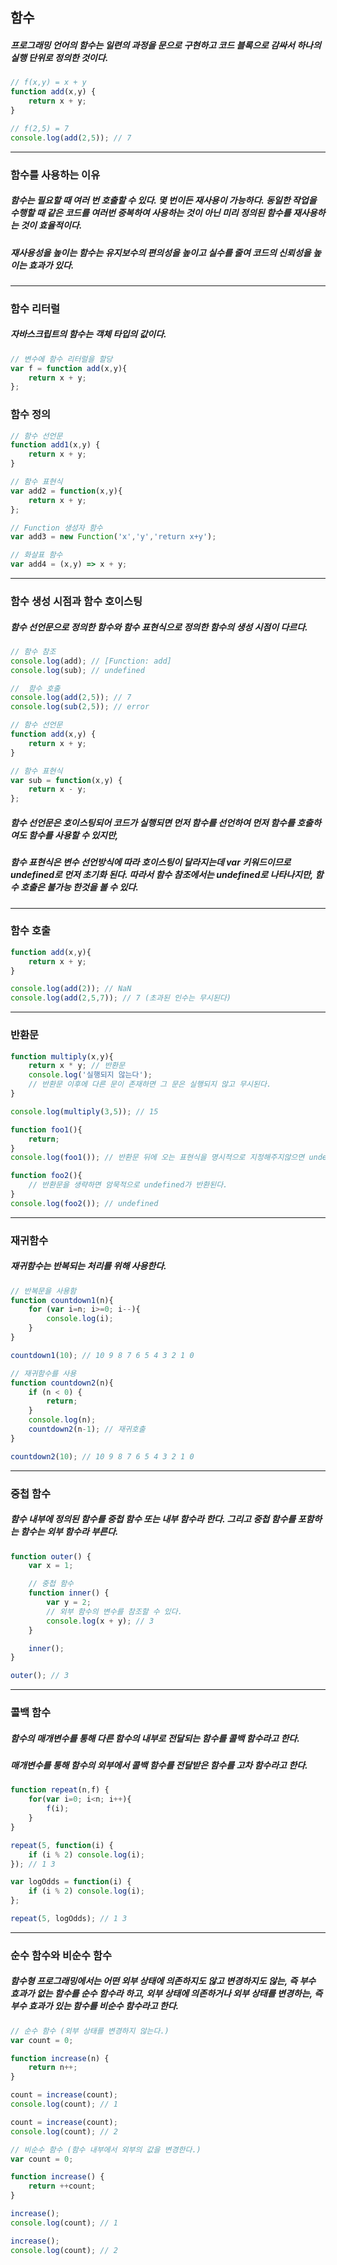 ## 함수
##### 프로그래밍 언어의 함수는 일련의 과정을 문으로 구현하고 코드 블록으로 감싸서 하나의 실행 단위로 정의한 것이다.

```javascript
// f(x,y) = x + y
function add(x,y) {
    return x + y;
}

// f(2,5) = 7
console.log(add(2,5)); // 7
```

---

### 함수를 사용하는 이유
##### 함수는 필요할 때 여러 번 호출할 수 있다. 몇 번이든 재사용이 가능하다. 동일한 작업을 수행할 때 같은 코드를 여러번 중복하여 사용하는 것이 아닌 미리 정의된 함수를 재사용하는 것이 효율적이다.

##### 재사용성을 높이는 함수는 유지보수의 편의성을 높이고 실수를 줄여 코드의 신뢰성을 높이는 효과가 있다.

---

### 함수 리터럴
##### 자바스크립트의 함수는 객체 타입의 값이다.
```javascript
// 변수에 함수 리터럴을 할당
var f = function add(x,y){
    return x + y;
};
```

### 함수 정의
```javascript
// 함수 선언문
function add1(x,y) {
    return x + y;
}

// 함수 표현식
var add2 = function(x,y){
    return x + y;
};

// Function 생성자 함수
var add3 = new Function('x','y','return x+y');

// 화살표 함수
var add4 = (x,y) => x + y;
```

---

### 함수 생성 시점과 함수 호이스팅
##### 함수 선언문으로 정의한 함수와 함수 표현식으로 정의한 함수의 생성 시점이 다르다.
```javascript
// 함수 참조
console.log(add); // [Function: add]
console.log(sub); // undefined

//  함수 호출
console.log(add(2,5)); // 7
console.log(sub(2,5)); // error

// 함수 선언문
function add(x,y) {
    return x + y;
}

// 함수 표현식
var sub = function(x,y) {
    return x - y;
};
```
##### 함수 선언문은 호이스팅되어 코드가 실행되면 먼저 함수를 선언하여 먼저 함수를 호출하여도 함수를 사용할 수 있지만, 
##### 함수 표현식은 변수 선언방식에 따라 호이스팅이 달라지는데 var 키워드이므로 undefined로 먼저 초기화 된다. 따라서 함수 참조에서는 undefined로 나타나지만, 함수 호출은 불가능 한것을 볼 수 있다.

--- 

### 함수 호출
```javascript
function add(x,y){
    return x + y;
}

console.log(add(2)); // NaN
console.log(add(2,5,7)); // 7 (초과된 인수는 무시된다)
```

---

### 반환문
```javascript
function multiply(x,y){
    return x * y; // 반환문
    console.log('실행되지 않는다'); 
    // 반환문 이후에 다른 문이 존재하면 그 문은 실행되지 않고 무시된다.
}

console.log(multiply(3,5)); // 15
```

```javascript
function foo1(){
    return; 
}
console.log(foo1()); // 반환문 뒤에 오는 표현식을 명시적으로 지정해주지않으면 undefined가 반환된다.

function foo2(){
    // 반환문을 생략하면 암묵적으로 undefined가 반환된다.
}
console.log(foo2()); // undefined
```

---

### 재귀함수
##### 재귀함수는 반복되는 처리를 위해 사용한다.
```javascript
// 반복문을 사용함
function countdown1(n){
    for (var i=n; i>=0; i--){
        console.log(i);
    }
}

countdown1(10); // 10 9 8 7 6 5 4 3 2 1 0

// 재귀함수를 사용
function countdown2(n){
    if (n < 0) {
        return;
    }
    console.log(n);
    countdown2(n-1); // 재귀호출
}

countdown2(10); // 10 9 8 7 6 5 4 3 2 1 0
```

---

### 중첩 함수
##### 함수 내부에 정의된 함수를 중첩 함수 또는 내부 함수라 한다. 그리고 중첩 함수를 포함하는 함수는 외부 함수라 부른다.

```javascript
function outer() {
    var x = 1;

    // 중첩 함수
    function inner() {
        var y = 2;
        // 외부 함수의 변수를 참조할 수 있다.
        console.log(x + y); // 3
    }

    inner();
}

outer(); // 3
```

---

### 콜백 함수
##### 함수의 매개변수를 통해 다른 함수의 내부로 전달되는 함수를 콜백 함수라고 한다.
##### 매개변수를 통해 함수의 외부에서 콜백 함수를 전달받은 함수를 고차 함수라고 한다.
```javascript
function repeat(n,f) {
    for(var i=0; i<n; i++){
        f(i);
    }
}

repeat(5, function(i) {
    if (i % 2) console.log(i);
}); // 1 3

var logOdds = function(i) {
    if (i % 2) console.log(i);
};

repeat(5, logOdds); // 1 3
```

---

### 순수 함수와 비순수 함수
##### 함수형 프로그래밍에서는 어떤 외부 상태에 의존하지도 않고 변경하지도 않는, 즉 부수 효과가 없는 함수를 순수 함수라 하고, 외부 상태에 의존하거나 외부 상태를 변경하는, 즉 부수 효과가 있는 함수를 비순수 함수라고 한다.

```javascript
// 순수 함수 (외부 상태를 변경하지 않는다.)
var count = 0;

function increase(n) {
    return n++;
}

count = increase(count);
console.log(count); // 1

count = increase(count);
console.log(count); // 2
```

```javascript
// 비순수 함수 (함수 내부에서 외부의 값을 변경한다.)
var count = 0;

function increase() {
    return ++count;
}

increase();
console.log(count); // 1

increase();
console.log(count); // 2
```